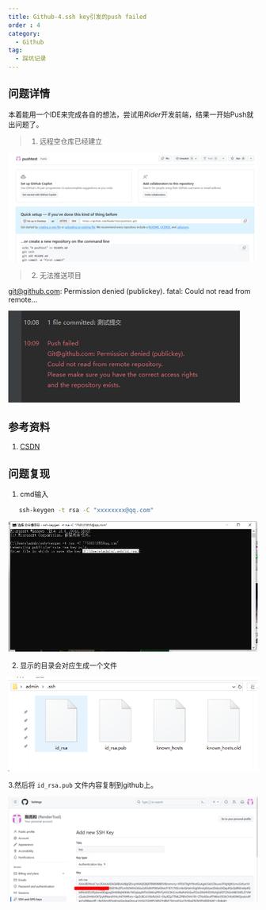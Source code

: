 ```yaml
---
title: Github-4.ssh key引发的push failed
order : 4
category:
  - Github
tag:
  - 踩坑记录
---
```


## 问题详情
本着能用一个IDE来完成各自的想法，尝试用*Rider*开发前端，结果一开始Push就出问题了。
>1. 远程空仓库已经建立

![无法推送](assets%2Fpushtest.png)
>2. 无法推送项目

git@github.com: Permission denied (publickey). fatal: Could not read from remote...

![错误提示](./assets/ssh.png)

## 参考资料

1. [CSDN](https://blog.csdn.net/W_317/article/details/106518894)

## 问题复现

1. cmd输入    

```cmd
   ssh-keygen -t rsa -C "xxxxxxxx@qq.com"
```
![](assets%2Fsshfail.png)

2. 显示的目录会对应生成一个文件

![](assets%2Fgenreatessh.png)

3.然后将 `id_rsa.pub` 文件内容复制到github上。

![sshkeyupdata.png](assets%2Fsshkeyupdata.png)